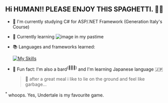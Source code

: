## Hi HUMAN!! PLEASE ENJOY THIS SPAGHETTI. 🍝💀

- :school: I'm currently studying C# for ASP/.NET Framework (Generation Italy's Course)
- :construction: Currently learning ![image](https://img.shields.io/badge/Kotlin-B125EA?style=for-the-badge&logo=kotlin&logoColor=white) in my pastime
- :books: Languages and frameworks learned:
  
  [![My Skills](https://skillicons.dev/icons?i=java,cs,js,jquery,bootstrap,sass,mysql,powershell&theme=light)](https://skillicons.dev)
  <!--Java, C#, Javascript, Powershell, jQuery, Bootstrap, SASS-->
- :dizzy: Fun fact: I'm also a bard<sup>(🎸🥁🎹)</sup> and I'm learning Japanese language 🇯🇵
 
  > 👻 after a great meal i like to lie on the ground and feel like garbage...

<sup>*</sup> whoops. Yes, Undertale is my favourite game.
<!--
**skybru/skybru** is a ✨ _special_ ✨ repository because its `README.md` (this file) appears on your GitHub profile.

Here are some ideas to get you started:

- 🔭 I’m currently working on ...
- 🌱 I’m currently learning ...
- 👯 I’m looking to collaborate on ...
- 🤔 I’m looking for help with ...
- 💬 Ask me about ...
- 📫 How to reach me: ...
- 😄 Pronouns: ...
- ⚡ Fun fact: ...
-->
